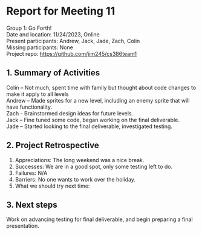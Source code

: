 # Report for Meeting 11
Group 1: Go Forth! <br>
Date and location: 11/24/2023, Online <br>
Present participants: Andrew, Jack, Jade, Zach, Colin <br>
Missing participants: None <br>
Project repo: https://github.com/jim245/cs386team1 <br>

## 1. Summary of Activities
Colin – Not much, spent time with family but thought about code changes to make it apply to all levels<br>
Andrew – Made sprites for a new level, including an enemy sprite that will have functionality. <br>
Zach - Brainstormed design ideas for future levels.<br>
Jack – Fine tuned some code, began working on the final deliverable. <br>
Jade – Started looking to the final deliverable, investigated testing. <br>

## 2. Project Retrospective
  1. Appreciations: The long weekend was a nice break. <br>
  2. Successes: We are in a good spot, only some testing left to do. <br>
  3. Failures: N/A <br>
  4. Barriers: No one wants to work over the holiday. <br>
  5. What we should try next time: <br>

## 3. Next steps
Work on advancing testing for final deliverable, and begin preparing a final presentation.
